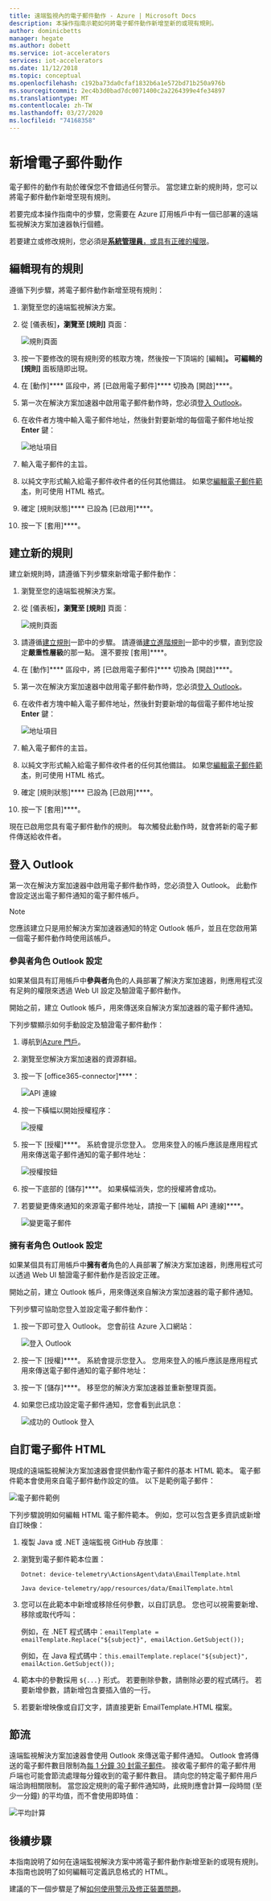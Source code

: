 ```yaml
---
title: 遠端監視內的電子郵件動作 - Azure | Microsoft Docs
description: 本操作指南示範如何將電子郵件動作新增至新的或現有規則。
author: dominicbetts
manager: hegate
ms.author: dobett
ms.service: iot-accelerators
services: iot-accelerators
ms.date: 11/12/2018
ms.topic: conceptual
ms.openlocfilehash: c192ba73da0cfaf1832b6a1e572bd71b250a976b
ms.sourcegitcommit: 2ec4b3d0bad7dc0071400c2a2264399e4fe34897
ms.translationtype: MT
ms.contentlocale: zh-TW
ms.lasthandoff: 03/27/2020
ms.locfileid: "74168358"
---
```

# <a name="add-an-email-action"></a>新增電子郵件動作

電子郵件的動作有助於確保您不會錯過任何警示。 當您建立新的規則時，您可以將電子郵件動作新增至現有規則。

若要完成本操作指南中的步驟，您需要在 Azure 訂用帳戶中有一個已部署的遠端監視解決方案加速器執行個體。

若要建立或修改規則，您必須是[**系統管理員**，或具有正確的權限](iot-accelerators-remote-monitoring-rbac.md)。

## <a name="edit-an-existing-rule"></a>編輯現有的規則

遵循下列步驟，將電子郵件動作新增至現有規則：

1. 瀏覽至您的遠端監視解決方案。

1. 從 [儀表板]****，瀏覽至 [規則]**** 頁面：

    ![規則頁面](./media/iot-accelerators-remote-monitoring-email-actions/rules-email.png)

1. 按一下要修改的現有規則旁的核取方塊，然後按一下頂端的 [編輯]****。 可編輯的 [規則]**** 面板隨即出現。

1. 在 [動作]**** 區段中，將 [已啟用電子郵件]**** 切換為 [開啟]****。

1. 第一次在解決方案加速器中啟用電子郵件動作時，您必須[登入 Outlook](#outlook)。

1. 在收件者方塊中輸入電子郵件地址，然後針對要新增的每個電子郵件地址按 **Enter** 鍵：

    ![地址項目](./media/iot-accelerators-remote-monitoring-email-actions/address-email.png)

1. 輸入電子郵件的主旨。

1. 以純文字形式輸入給電子郵件收件者的任何其他備註。 如果您[編輯電子郵件範本](#htmledit)，則可使用 HTML 格式。

1. 確定 [規則狀態]**** 已設為 [已啟用]****。

1. 按一下 [套用]****。

## <a name="create-a-new-rule"></a>建立新的規則

建立新規則時，請遵循下列步驟來新增電子郵件動作：

1. 瀏覽至您的遠端監視解決方案。

1. 從 [儀表板]****，瀏覽至 [規則]**** 頁面：

    ![規則頁面](./media/iot-accelerators-remote-monitoring-email-actions/rules-email.png)

1. 請遵循[建立規則](iot-accelerators-remote-monitoring-automate.md#create-a-rule)一節中的步驟。 請遵循[建立進階規則](iot-accelerators-remote-monitoring-automate.md#create-an-advanced-rule)一節中的步驟，直到您設定**嚴重性層級**的那一點。 還不要按 [套用]****。

1. 在 [動作]**** 區段中，將 [已啟用電子郵件]**** 切換為 [開啟]****。

1. 第一次在解決方案加速器中啟用電子郵件動作時，您必須[登入 Outlook](#outlook)。

1. 在收件者方塊中輸入電子郵件地址，然後針對要新增的每個電子郵件地址按 **Enter** 鍵：

    ![地址項目](./media/iot-accelerators-remote-monitoring-email-actions/address-email.png)

1. 輸入電子郵件的主旨。

1. 以純文字形式輸入給電子郵件收件者的任何其他備註。 如果您[編輯電子郵件範本](#htmledit)，則可使用 HTML 格式。

1. 確定 [規則狀態]**** 已設為 [已啟用]****。

1. 按一下 [套用]****。

現在已啟用您具有電子郵件動作的規則。 每次觸發此動作時，就會將新的電子郵件傳送給收件者。

## <a name="sign-in-to-outlook"></a>登入 Outlook <a name="outlook"></a>

第一次在解決方案加速器中啟用電子郵件動作時，您必須登入 Outlook。 此動作會設定送出電子郵件通知的電子郵件帳戶。

> [!NOTE]
> 您應該建立只是用於解決方案加速器通知的特定 Outlook 帳戶，並且在您啟用第一個電子郵件動作時使用該帳戶。

### <a name="contributor-role-outlook-setup"></a>參與者角色 Outlook 設定

如果某個具有訂用帳戶中**參與者**角色的人員部署了解決方案加速器，則應用程式沒有足夠的權限來透過 Web UI 設定及驗證電子郵件動作。

開始之前，建立 Outlook 帳戶，用來傳送來自解決方案加速器的電子郵件通知。

下列步驟顯示如何手動設定及驗證電子郵件動作：

1. 導航到[Azure 門戶](https://portal.azure.com)。

1. 瀏覽至您解決方案加速器的資源群組。

1. 按一下 [office365-connector]****：

    ![API 連線](./media/iot-accelerators-remote-monitoring-email-actions/apiconnector1.png)

1. 按一下橫幅以開始授權程序：

    ![授權](./media/iot-accelerators-remote-monitoring-email-actions/connector1.png)

1. 按一下 [授權]****。 系統會提示您登入。 您用來登入的帳戶應該是應用程式用來傳送電子郵件通知的電子郵件地址：

    ![授權按鈕](./media/iot-accelerators-remote-monitoring-email-actions/authorize.png)

1. 按一下底部的 [儲存]****。 如果橫幅消失，您的授權將會成功。

1. 若要變更傳來通知的來源電子郵件地址，請按一下 [編輯 API 連線]****。

    ![變更電子郵件](./media/iot-accelerators-remote-monitoring-email-actions/editemail1.png)

### <a name="owner-role-outlook-setup"></a>擁有者角色 Outlook 設定

如果某個具有訂用帳戶中**擁有者**角色的人員部署了解決方案加速器，則應用程式可以透過 Web UI 驗證電子郵件動作是否設定正確。

開始之前，建立 Outlook 帳戶，用來傳送來自解決方案加速器的電子郵件通知。

下列步驟可協助您登入並設定電子郵件動作：

1. 按一下即可登入 Outlook。 您會前往 Azure 入口網站：

   ![登入 Outlook](./media/iot-accelerators-remote-monitoring-email-actions/owneroutlook-email.png)

1. 按一下 [授權]****。 系統會提示您登入。 您用來登入的帳戶應該是應用程式用來傳送電子郵件通知的電子郵件地址：

1. 按一下 [儲存]****。 移至您的解決方案加速器並重新整理頁面。

1. 如果您已成功設定電子郵件通知，您會看到此訊息：

   ![成功的 Outlook 登入](./media/iot-accelerators-remote-monitoring-email-actions/success-email.png)

## <a name="customize-the-email-html"></a>自訂電子郵件 HTML <a name="htmledit"></a>

現成的遠端監視解決方案加速器會提供動作電子郵件的基本 HTML 範本。 電子郵件範本會使用來自電子郵件動作設定的值。 以下是範例電子郵件：

![電子郵件範例](./media/iot-accelerators-remote-monitoring-email-actions/emailtemplate1.png)

下列步驟說明如何編輯 HTML 電子郵件範本。 例如，您可以包含更多資訊或新增自訂映像：

1. 複製 Java 或 .NET 遠端監視 GitHub 存放庫︰

1. 瀏覽到電子郵件範本位置：
  
    `Dotnet: device-telemetry\ActionsAgent\data\EmailTemplate.html`
  
    `Java device-telemetry/app/resources/data/EmailTemplate.html`

1. 您可以在此範本中新增或移除任何參數，以自訂訊息。 您也可以視需要新增、移除或取代呼叫：

    例如，在 .NET 程式碼中：`emailTemplate = emailTemplate.Replace("${subject}", emailAction.GetSubject());`

    例如，在 Java 程式碼中：`this.emailTemplate.replace("${subject}", emailAction.GetSubject());`

1. 範本中的參數採用 `${...}` 形式。 若要刪除參數，請刪除必要的程式碼行。 若要新增參數，請新增包含要插入值的一行。

1. 若要新增映像或自訂文字，請直接更新 EmailTemplate.HTML 檔案。

## <a name="throttling"></a>節流

遠端監視解決方案加速器會使用 Outlook 來傳送電子郵件通知。 Outlook 會將傳送的電子郵件數目限制為[每 1 分鐘 30 封電子郵件](https://docs.microsoft.com/office365/servicedescriptions/exchange-online-service-description/exchange-online-limits#receiving-and-sending-limits)。 接收電子郵件的電子郵件用戶端也可能會節流處理每分鐘收到的電子郵件數目。 請向您的特定電子郵件用戶端洽詢相關限制。 當您設定規則的電子郵件通知時，此規則應會計算一段時間 (至少一分鐘) 的平均值，而不會使用即時值：

![平均計算](./media/iot-accelerators-remote-monitoring-email-actions/calculation-email.png)

## <a name="next-steps"></a>後續步驟

本指南說明了如何在遠端監視解決方案中將電子郵件動作新增至新的或現有規則。 本指南也說明了如何編輯可定義訊息格式的 HTML。

建議的下一個步驟是了解[如何使用警示及修正裝置問題](iot-accelerators-remote-monitoring-maintain.md)。
